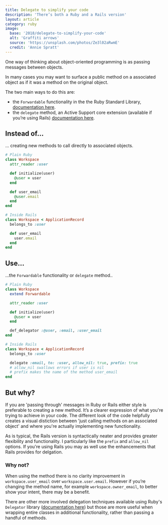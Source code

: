 ```yaml
---
title: Delegate to simplify your code
description: 'There’s both a Ruby and a Rails version'
layout: article
category: ruby
image:
  base: '2018/delegate-to-simplify-your-code'
  alt: 'Graffiti arrows'
  source: 'https://unsplash.com/photos/Ze3l02aRwmE'
  credit: 'Annie Spratt'
---
```


One way of thinking about object-oriented programming is as passing messages between objects.

In many cases you may want to surface a public method on a associated object as if it was a method on the original object.

The two main ways to do this are:

 * the `Forwardable` functionality in the the Ruby Standard Library, [documentation here](http://ruby-doc.org/stdlib-2.5.1/libdoc/forwardable/rdoc/Forwardable.html#method-i-def_delegator).
 * the `delegate` method, an Active Support core extension (available if you’re using Rails) [documentation here](https://github.com/rails/rails/blob/master/activesupport/lib/active_support/core_ext/module/delegation.rb).

## Instead of…

... creating new methods to call directly to associated objects.

```ruby
# Plain Ruby
class Workspace
  attr_reader :user

  def initialize(user)
    @user = user
  end

  def user_email
    @user.email
  end
end

# Inside Rails
class Workspace < ApplicationRecord
  belongs_to :user

  def user_email
    user.email
  end
end
```


## Use…

...the `Forwardable` functionality or `delegate` method..

```ruby
# Plain Ruby
class Workspace
  extend Forwardable

  attr_reader :user

  def initialize(user)
    @user = user
  end

  def_delegator :@user, :email, :user_email
end

# Inside Rails
class Workspace < ApplicationRecord
  belongs_to :user

  delegate :email, to: :user, allow_nil: true, prefix: true
  # allow_nil swallows errors if user is nil
  # prefix makes the name of the method user_email
end
```

## But why?

If you are 'passing through' messages in Ruby or Rails either style is preferable to creating a new method. It’s a clearer expression of what you're trying to achieve in your code. The different look of the code helpfully creates a visual distiction between 'just calling methods on an associated object' and where you're actually implementing new functionality.

As is typical, the Rails version is syntactically neater and provides greater flexibility and functionality. I particularly like the `prefix` and `allow_nil` options. If you're using Rails you may as well use the enhancements that Rails provides for delgation.


### Why not?

When using the method there is no clarity improvement in `workspace.user_email` over `workspace.user.email`. However if you’re changing the method name, for example `workspace.owner_email`, to better show your intent, there may be a benefit.

There are other more involved delegation techniques available using Ruby's `Delegator` library ([documentation here](http://ruby-doc.org/stdlib-2.5.1/libdoc/delegate/rdoc/Delegator.html)) but those are more useful when wrapping entire classes in additional functionality, rather than passing a handful of methods.
